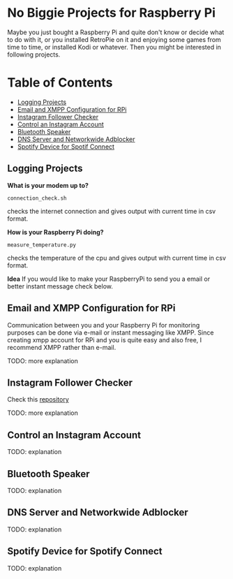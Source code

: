 # No Biggie Projects for Raspberry Pi

Maybe you just bought a Raspberry Pi and quite don't know or decide what to do with it, or you installed RetroPie on it and enjoying some games from time to time, or installed Kodi or whatever. Then you might be interested in following projects. 

Table of Contents
=================

* [Logging Projects](#logging-projects)
* [Email and XMPP Configuration for RPi](#email-and-xmpp-configuration-for-rpi)
* [Instagram Follower Checker](#instagram-follower-checker)
* [Control an Instagram Account](#control-an-instagram-account)
* [Bluetooth Speaker](#bluetooth-speaker)
* [DNS Server and Networkwide Adblocker](#dns-server-and-networkwide-adblocker)
* [Spotify Device for Spotif Connect](#spotify-device-for-spotify-connect)



## Logging Projects 

**What is your modem up to?**

    connection_check.sh
 checks the internet connection and gives output with current time in csv format.

**How is your Raspberry Pi doing?**

    measure_temperature.py
 checks the temperature of the cpu and gives output with current time in csv format.

**Idea** If you would like to make your RaspberryPi to send you a email or better instant message check below.

## Email and XMPP Configuration for RPi
Communication between you and your Raspberry Pi for monitoring purposes can be done via e-mail or instant messaging like XMPP. Since creating xmpp account for RPi and you is quite easy and also free, I recommend XMPP rather than e-mail.


TODO: more explanation

## Instagram Follower Checker


Check this [repository][instaunf]

TODO: more explanation

## Control an Instagram Account

TODO: explanation

## Bluetooth Speaker ##
TODO: explanation

## DNS Server and Networkwide Adblocker

TODO: explanation

## Spotify Device for Spotify Connect ##

TODO: explanation



[//]: # (These are reference links used in the body of this note and get stripped out when the markdown processor does its job. There is no need to format nicely because it shouldn't be seen. Thanks SO - http://stackoverflow.com/questions/4823468/store-comments-in-markdown-syntax)


   [instaunf]: <https://github.com/ozkc/instagram-unfollowers>
